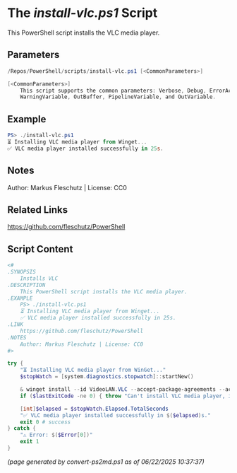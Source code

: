 The *install-vlc.ps1* Script
===========================

This PowerShell script installs the VLC media player.

Parameters
----------
```powershell
/Repos/PowerShell/scripts/install-vlc.ps1 [<CommonParameters>]

[<CommonParameters>]
    This script supports the common parameters: Verbose, Debug, ErrorAction, ErrorVariable, WarningAction, 
    WarningVariable, OutBuffer, PipelineVariable, and OutVariable.
```

Example
-------
```powershell
PS> ./install-vlc.ps1
⏳ Installing VLC media player from Winget...
✅ VLC media player installed successfully in 25s.

```

Notes
-----
Author: Markus Fleschutz | License: CC0

Related Links
-------------
https://github.com/fleschutz/PowerShell

Script Content
--------------
```powershell
<#
.SYNOPSIS
	Installs VLC
.DESCRIPTION
	This PowerShell script installs the VLC media player.
.EXAMPLE
	PS> ./install-vlc.ps1
	⏳ Installing VLC media player from Winget...
	✅ VLC media player installed successfully in 25s.
.LINK
	https://github.com/fleschutz/PowerShell
.NOTES
	Author: Markus Fleschutz | License: CC0
#>

try {
	"⏳ Installing VLC media player from WinGet..."
	$stopWatch = [system.diagnostics.stopwatch]::startNew()

	& winget install --id VideoLAN.VLC --accept-package-agreements --accept-source-agreements
	if ($lastExitCode -ne 0) { throw "Can't install VLC media player, is it already installed?" }

	[int]$elapsed = $stopWatch.Elapsed.TotalSeconds
	"✅ VLC media player installed successfully in $($elapsed)s."
	exit 0 # success
} catch {
	"⚠️ Error: $($Error[0])"
	exit 1
}
```

*(page generated by convert-ps2md.ps1 as of 06/22/2025 10:37:37)*
